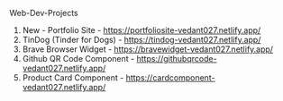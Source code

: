 Web-Dev-Projects

1. New - Portfolio Site - https://portfoliosite-vedant027.netlify.app/
2. TinDog (Tinder for Dogs) - https://tindog-vedant027.netlify.app/
3. Brave Browser Widget - https://bravewidget-vedant027.netlify.app/
4. Github QR Code Component - https://githubqrcode-vedant027.netlify.app/
5. Product Card Component - https://cardcomponent-vedant027.netlify.app/
